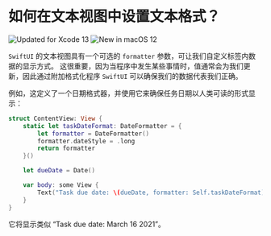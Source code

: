 如何在文本视图中设置文本格式？
===

![Updated for Xcode 13](https://img.shields.io/static/v1?label=&message=Updated%20for%20Xcode%2013.1&color=blue&logo=Xcode&logoColor=white)
![New in macOS 12](https://img.shields.io/static/v1?label=&message=New%20in%20macOS%2012&color=lightgrey&logo=apple)

`SwiftUI` 的文本视图具有一个可选的 `formatter` 参数，可让我们自定义标签内数据的显示方式。 这很重要，因为当程序中发生某些事情时，值通常会为我们更新，因此通过附加格式化程序 `SwiftUI` 可以确保我们的数据代表我们正确。

例如，这定义了一个日期格式器，并使用它来确保任务日期以人类可读的形式显示：

```swift
struct ContentView: View {
    static let taskDateFormat: DateFormatter = {
        let formatter = DateFormatter()
        formatter.dateStyle = .long
        return formatter
    }()

    let dueDate = Date()

    var body: some View {
        Text("Task due date: \(dueDate, formatter: Self.taskDateFormat)")
    }
}
```

它将显示类似 “Task due date: March 16 2021”。